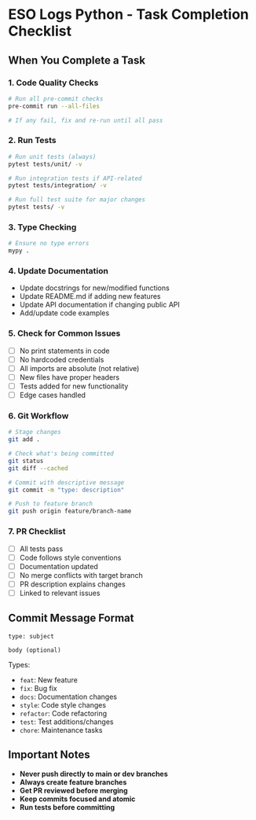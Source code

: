 # ESO Logs Python - Task Completion Checklist

## When You Complete a Task

### 1. Code Quality Checks
```bash
# Run all pre-commit checks
pre-commit run --all-files

# If any fail, fix and re-run until all pass
```

### 2. Run Tests
```bash
# Run unit tests (always)
pytest tests/unit/ -v

# Run integration tests if API-related
pytest tests/integration/ -v

# Run full test suite for major changes
pytest tests/ -v
```

### 3. Type Checking
```bash
# Ensure no type errors
mypy .
```

### 4. Update Documentation
- Update docstrings for new/modified functions
- Update README.md if adding new features
- Update API documentation if changing public API
- Add/update code examples

### 5. Check for Common Issues
- [ ] No print statements in code
- [ ] No hardcoded credentials
- [ ] All imports are absolute (not relative)
- [ ] New files have proper headers
- [ ] Tests added for new functionality
- [ ] Edge cases handled

### 6. Git Workflow
```bash
# Stage changes
git add .

# Check what's being committed
git status
git diff --cached

# Commit with descriptive message
git commit -m "type: description"

# Push to feature branch
git push origin feature/branch-name
```

### 7. PR Checklist
- [ ] All tests pass
- [ ] Code follows style conventions
- [ ] Documentation updated
- [ ] No merge conflicts with target branch
- [ ] PR description explains changes
- [ ] Linked to relevant issues

## Commit Message Format
```
type: subject

body (optional)
```

Types:
- `feat`: New feature
- `fix`: Bug fix
- `docs`: Documentation changes
- `style`: Code style changes
- `refactor`: Code refactoring
- `test`: Test additions/changes
- `chore`: Maintenance tasks

## Important Notes
- **Never push directly to main or dev branches**
- **Always create feature branches**
- **Get PR reviewed before merging**
- **Keep commits focused and atomic**
- **Run tests before committing**
